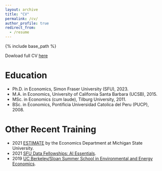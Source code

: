 ```yaml
---
layout: archive
title: "CV"
permalink: /cv/
author_profile: true
redirect_from:
  - /resume
---
```


{% include base_path %}

Dowload full CV [here](https://mhigar.github.io/files/CV_MinoruHiga.pdf)

Education
======
* Ph.D. in Economics, Simon Fraser University (SFU), 2023.
* M.A. in Economics, University of California Santa Barbara (UCSB), 2015.
* MSc. in Economics (cum laude), Tilburg University, 2011.
* BSc. in Economics, Pontificia Universidad Catolica del Peru (PUCP), 2008.

Other Recent Training
======
* 2021 [ESTIMATE](http://econ.msu.edu/estimate/index.php) by the Economics Department at Michigan State University.
* 2021 [SFU Data Fellowships: AI Essentials](https://www.sfu.ca/big-data/data-fellowships/ai-essentials.html).
* 2019 [UC Berkeley/Sloan Summer School in Environmental and Energy Economics](https://www.auffhammer.com/summer-school).

<!-- Work experience
======
* Summer 2015: Research Assistant
  * Github University
  * Duties included: Tagging issues
  * Supervisor: Professor Git

* Fall 2015: Research Assistant
  * Github University
  * Duties included: Merging pull requests
  * Supervisor: Professor Hub
  
Skills
======
* Skill 1
* Skill 2
  * Sub-skill 2.1
  * Sub-skill 2.2
  * Sub-skill 2.3
* Skill 3

Publications
======
  <ul>{% for post in site.publications %}
    {% include archive-single-cv.html %}
  {% endfor %}</ul>
  
Talks
======
  <ul>{% for post in site.talks %}
    {% include archive-single-talk-cv.html %}
  {% endfor %}</ul>
  
Teaching
======
  <ul>{% for post in site.teaching %}
    {% include archive-single-cv.html %}
  {% endfor %}</ul>
  
Service and leadership
======
* Currently signed in to 43 different slack teams -->
